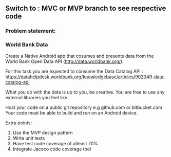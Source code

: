 ## Switch to : MVC or MVP branch to see respective code

### Problem statement:
### World Bank Data
Create a Native Android app that cosumes and presents data from the World Bank Open Data API (http://data.worldbank.org/).

For this task you are expected to consume the Data Catalog API :
https://datahelpdesk.worldbank.org/knowledgebase/articles/902049-data-catalog-api

What you do with the data is up to you, be creative.
You are free to use any external libraries you feel like.

Host your code on a public git repository e.g github.com or bitbucket.com
Your code must be able to build and run on an Android device.

Extra points:
1. Use the MVP design pattern
2. Write unit tests
3. Have test code coverage of atleast 70%
4. Integrate Jacoco code coverage tool
